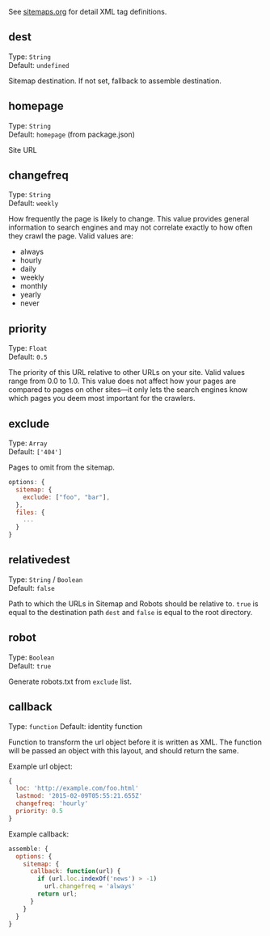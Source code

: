 See [sitemaps.org](http://www.sitemaps.org/protocol.html#xmlTagDefinitions) for detail XML tag definitions.

## dest
Type: `String`  
Default: `undefined`

Sitemap destination. If not set, fallback to assemble destination.

## homepage
Type: `String`  
Default: `homepage` (from package.json)

Site URL

## changefreq
Type: `String`  
Default: `weekly`

How frequently the page is likely to change. This value provides general information to search engines and may not correlate exactly to how often they crawl the page. Valid values are:

 - always
 - hourly
 - daily
 - weekly
 - monthly
 - yearly
 - never

## priority
Type: `Float`  
Default: `0.5`

The priority of this URL relative to other URLs on your site. Valid values range from 0.0 to 1.0. This value does not affect how your pages are compared to pages on other sites—it only lets the search engines know which pages you deem most important for the crawlers.

## exclude
Type: `Array`  
Default: `['404']`

Pages to omit from the sitemap.

```js
options: {
  sitemap: {
    exclude: ["foo", "bar"],
  },
  files: {
    ...
  }
}
```

## relativedest
Type: `String` / `Boolean`  
Default: `false`

Path to which the URLs in Sitemap and Robots should be relative to. `true` is equal to the destination path `dest` and `false` is equal to the root directory.

## robot
Type: `Boolean`  
Default: `true`

Generate robots.txt from `exclude` list.

## callback
Type: `function`
Default: identity function

Function to transform the url object before it is written as XML. The function will be passed an object with this layout, and should return the same.

Example url object:

```js
{
  loc: 'http://example.com/foo.html'
  lastmod: '2015-02-09T05:55:21.655Z'
  changefreq: 'hourly'
  priority: 0.5
}
```

Example callback:

```js
assemble: {
  options: {
    sitemap: {
      callback: function(url) {
        if (url.loc.indexOf('news') > -1)
          url.changefreq = 'always'
        return url;
      }
    }
  }
}
```